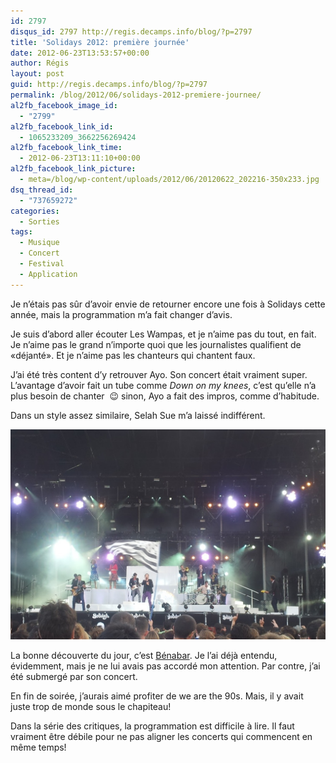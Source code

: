 ```yaml
---
id: 2797
disqus_id: 2797 http://regis.decamps.info/blog/?p=2797
title: 'Solidays 2012: première journée'
date: 2012-06-23T13:53:57+00:00
author: Régis
layout: post
guid: http://regis.decamps.info/blog/?p=2797
permalink: /blog/2012/06/solidays-2012-premiere-journee/
al2fb_facebook_image_id:
  - "2799"
al2fb_facebook_link_id:
  - 1065233209_3662256269424
al2fb_facebook_link_time:
  - 2012-06-23T13:11:10+00:00
al2fb_facebook_link_picture:
  - meta=/blog/wp-content/uploads/2012/06/20120622_202216-350x233.jpg
dsq_thread_id:
  - "737659272"
categories:
  - Sorties
tags:
  - Musique
  - Concert
  - Festival
  - Application
---
```

Je n’étais pas sûr d’avoir envie de retourner encore une fois à Solidays cette année, mais la programmation m’a fait changer d’avis.

<!--more-->

Je suis d’abord aller écouter Les Wampas, et je n’aime pas du tout, en fait. Je n’aime pas le grand n’importe quoi que les journalistes qualifient de «déjanté». Et je n’aime pas les chanteurs qui chantent faux.

J’ai été très content d’y retrouver Ayo. Son concert était vraiment super. L’avantage d’avoir fait un tube comme _Down on my knees_, c’est qu’elle n’a plus besoin de chanter  😉 sinon, Ayo a fait des impros, comme d’habitude.

Dans un style assez similaire, Selah Sue m’a laissé indifférent.

![Affche Solidays](/blog/wp-content/uploads/2012/06/20120622_202216.jpg)

La bonne découverte du jour, c’est [Bénabar](http://www.lastfm.fr/music/B%C3%A9nabar "Bénabar sur Last.fm"). Je l’ai déjà entendu, évidemment, mais je ne lui avais pas accordé mon attention. Par contre, j’ai été submergé par son concert.

En fin de soirée, j’aurais aimé profiter de we are the 90s. Mais, il y avait juste trop de monde sous le chapiteau!

Dans la série des critiques, la programmation est difficile à lire. Il faut vraiment être débile pour ne pas aligner les concerts qui commencent en même temps!
